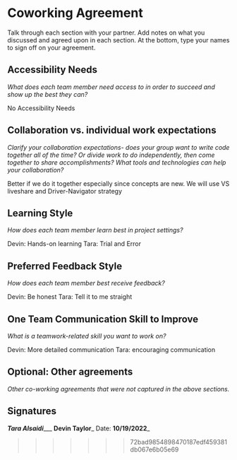 # Coworking Agreement

Talk through each section with your partner. Add notes on what you discussed and agreed upon in each section. At the bottom, type your names to sign off on your agreement.

## Accessibility Needs
*What does each team member need access to in order to succeed and show up the best they can?*

No Accessibility Needs

## Collaboration vs. individual work expectations
*Clarify your collaboration expectations- does your group want to write code together all of the time? Or divide work to do independently, then come together to share accomplishments? What tools and technologies can help your collaboration?*

Better if we do it together especially since concepts are new. We will use VS liveshare and Driver-Navigator strategy

## Learning Style
*How does each team member learn best in project settings?*

Devin: Hands-on learning
Tara: Trial and Error

## Preferred Feedback Style
*How does each team member best receive feedback?*

Devin: Be honest
Tara: Tell it to me straight 

## One Team Communication Skill to Improve
*What is a teamwork-related skill you want to work on?*

Devin: More detailed communication
Tara: encouraging communication

## Optional: Other agreements
*Other co-working agreements that were not captured in the above sections.*

## Signatures
___Tara Alsaidi______ __Devin Taylor___
Date: ____10/19/2022_____
>>>>>>> 72bad9854898470187edf459381db067e6b05e69

